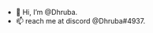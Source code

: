 - 👋 Hi, I’m @Dhruba.
- 📫 reach me at discord @Dhruba#4937.

<!---
Dhruba-art/Dhruba-art is a ✨ special ✨ repository because its `README.md` (this file) appears on your GitHub profile.
You can click the Preview link to take a look at your changes.
--->
